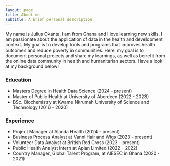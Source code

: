 ```yaml
---
layout: page
title: About me
subtitle: A brief personal description
---
```


My name is Julius Okanta, I am from Ghana and I love learning new skills. I am passionate about the application of data in the health and development context. My goal is to develop tools and programs that improves health outcomes and reduce poverty in communities. Here, my goal is to document personal projects and share my learnings, as well as  benefit from the online data community in health and humanitarian sectors. Have a look at my background below!

### Education

- Masters Degree in Health Data Science (2024 - present)
- Master of Public Health at University of Aberdeen (2022 - 2023)
- BSc. Biochemistry at Kwame Nkrumah University of Science and Technology (2016 - 2020)

### Experience
- Project Manager at Alanda Health (2024 - present)
- Business Process Analyst at Vanni Hair and Wigs (2023 - present)
- Volunteer Data Analyst at British Red Cross (2023 - present)
- Public Health Analyst Intern at Apian Limited (2022 - 2022)
- Country Manager, Global Talent Program, at AIESEC in Ghana (2020 - 2021)
